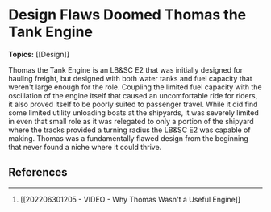 # Design Flaws Doomed Thomas the Tank Engine
**Topics:** [[Design]]

Thomas the Tank Engine is an LB&SC E2 that was initially designed for hauling freight, but designed with both water tanks and fuel capacity that weren't large enough for the role. Coupling the limited fuel capacity with the oscillation of the engine itself that caused an uncomfortable ride for riders, it also proved itself to be poorly suited to passenger travel. While it did find some limited utility unloading boats at the shipyards, it was severely limited in even that small role as it was relegated to only a portion of the shipyard where the tracks provided a turning radius the LB&SC E2 was capable of making. Thomas was a fundamentally flawed design from the beginning that never found a niche where it could thrive.


## References
---
1. [[202206301205 - VIDEO - Why Thomas Wasn't a Useful Engine]]
